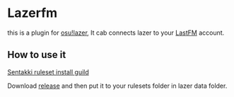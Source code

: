 # Lazerfm

this is a plugin for [osu!lazer](https://github.com/ppy/osu), It cab connects lazer to your [LastFM](https://www.last.fm/) account.



## How to use it

[Sentakki ruleset install guild](https://github.com/LumpBloom7/sentakki/wiki/Ruleset-installation-guide)

Download [release](https://github.com/cdwcgt/Lazerfm/Release) and then put it to your rulesets folder in lazer data folder.

